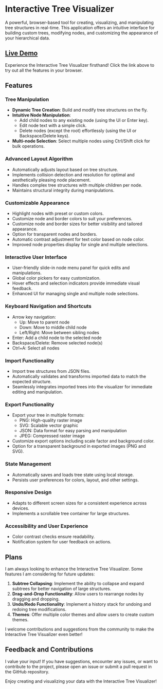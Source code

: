 # Interactive Tree Visualizer

A powerful, browser-based tool for creating, visualizing, and manipulating tree structures in real-time.
This application offers an intuitive interface for building custom trees, modifying nodes, and customizing the
appearance of your hierarchical data.

## [Live Demo](https://d-gaspa.github.io/InteractiveTreeVisualizer/)

Experience the Interactive Tree Visualizer firsthand! Click the link above to try out all the features in your browser.

## Features

### Tree Manipulation
- **Dynamic Tree Creation**: Build and modify tree structures on the fly.
- **Intuitive Node Manipulation**: 
  - Add child nodes to any existing node (using the UI or Enter key).
  - Edit node text with a simple click.
  - Delete nodes (except the root) effortlessly (using the UI or Backspace/Delete keys).
- **Multi-node Selection**: Select multiple nodes using Ctrl/Shift click for bulk operations.

### Advanced Layout Algorithm
- Automatically adjusts layout based on tree structure.
- Implements collision detection and resolution for optimal and aesthetically pleasing node placement.
- Handles complex tree structures with multiple children per node.
- Maintains structural integrity during manipulations.

### Customizable Appearance
- Highlight nodes with preset or custom colors.
- Customize node and border colors to suit your preferences.
- Customize node and border sizes for better visibility and tailored appearance.
- Option for transparent nodes and borders.
- Automatic contrast adjustment for text color based on node color.
- Improved node properties display for single and multiple selections.

### Interactive User Interface
- User-friendly slide-in node menu panel for quick edits and manipulations.
- Global color pickers for easy customization.
- Hover effects and selection indicators provide immediate visual feedback.
- Enhanced UI for managing single and multiple node selections.

### Keyboard Navigation and Shortcuts
- Arrow key navigation:
  - Up: Move to parent node
  - Down: Move to middle child node
  - Left/Right: Move between sibling nodes
- Enter: Add a child node to the selected node
- Backspace/Delete: Remove selected node(s)
- Ctrl+A: Select all nodes

### Import Functionality
- Import tree structures from JSON files.
- Automatically validates and transforms imported data to match the expected structure.
- Seamlessly integrates imported trees into the visualizer for immediate editing and manipulation.

### Export Functionality
- Export your tree in multiple formats:
  - PNG: High-quality raster image
  - SVG: Scalable vector graphic
  - JSON: Data format for easy parsing and manipulation
  - JPEG: Compressed raster image
- Customize export options including scale factor and background color.
- Option for a transparent background in exported images (PNG and SVG).

### State Management
- Automatically saves and loads tree state using local storage.
- Persists user preferences for colors, layout, and other settings.

### Responsive Design
- Adapts to different screen sizes for a consistent experience across devices.
- Implements a scrollable tree container for large structures.

### Accessibility and User Experience
- Color contrast checks ensure readability.
- Notification system for user feedback on actions.

## Plans

I am always looking to enhance the Interactive Tree Visualizer. Some features I am considering for future updates:

1. **Subtree Collapsing**: Implement the ability to collapse and expand subtrees for better navigation of large structures.
2. **Drag-and-Drop Functionality**: Allow users to rearrange nodes by dragging and dropping.
3. **Undo/Redo Functionality**: Implement a history stack for undoing and redoing tree modifications.
4. **Themes**: Offer multiple color themes and allow users to create custom themes.

I welcome contributions and suggestions from the community to make the Interactive Tree Visualizer even better!

## Feedback and Contributions

I value your input!
If you have suggestions, encounter any issues, or want to contribute to the project, please open an
issue or submit a pull request in the GitHub repository.

Enjoy creating and visualizing your data with the Interactive Tree Visualizer!